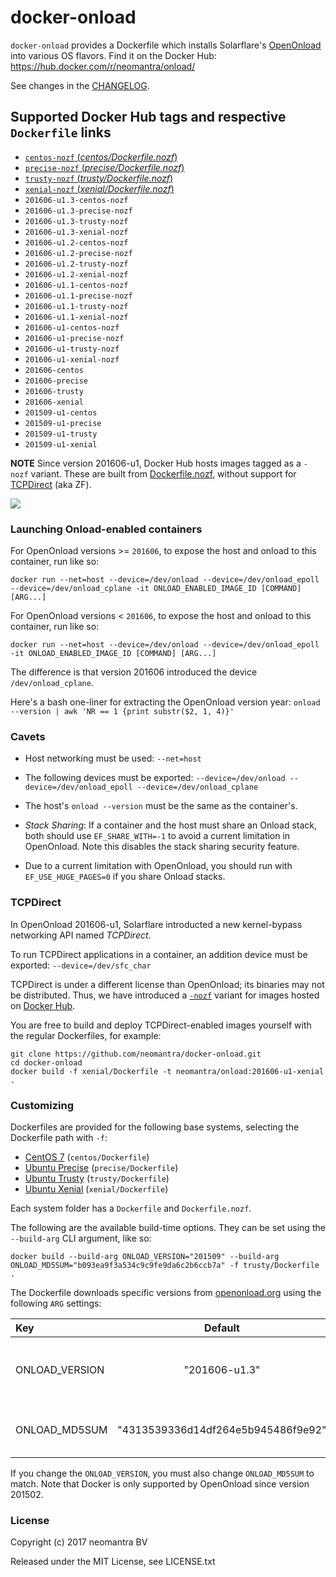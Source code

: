 # docker-onload

`docker-onload` provides a Dockerfile which installs Solarflare's [OpenOnload](http://www.openonload.org/ "OpenOnload") into various OS flavors. Find it on the Docker Hub: https://hub.docker.com/r/neomantra/onload/

See changes in the [CHANGELOG](https://github.com/neomantra/docker-onload/blob/master/CHANGELOG.md).

## Supported Docker Hub tags and respective `Dockerfile` links

- [`centos-nozf` (*centos/Dockerfile.nozf*)](https://github.com/neomantra/docker-onload/blob/master/centos/Dockerfile.nozf)
- [`precise-nozf` (*precise/Dockerfile.nozf*)](https://github.com/neomantra/docker-onload/blob/master/precise/Dockerfile.nozf)
- [`trusty-nozf` (*trusty/Dockerfile.nozf*)](https://github.com/neomantra/docker-onload/blob/master/trusty/Dockerfile.nozf)
- [`xenial-nozf` (*xenial/Dockerfile.nozf*)](https://github.com/neomantra/docker-onload/blob/master/xenial/Dockerfile.nozf)
- `201606-u1.3-centos-nozf`
- `201606-u1.3-precise-nozf`
- `201606-u1.3-trusty-nozf`
- `201606-u1.3-xenial-nozf`
- `201606-u1.2-centos-nozf`
- `201606-u1.2-precise-nozf`
- `201606-u1.2-trusty-nozf`
- `201606-u1.2-xenial-nozf`
- `201606-u1.1-centos-nozf`
- `201606-u1.1-precise-nozf`
- `201606-u1.1-trusty-nozf`
- `201606-u1.1-xenial-nozf`
- `201606-u1-centos-nozf`
- `201606-u1-precise-nozf`
- `201606-u1-trusty-nozf`
- `201606-u1-xenial-nozf`
- `201606-centos`
- `201606-precise`
- `201606-trusty`
- `201606-xenial`
- `201509-u1-centos`
- `201509-u1-precise`
- `201509-u1-trusty`
- `201509-u1-xenial`

**NOTE** Since version 201606-u1, Docker Hub hosts images tagged as a `-nozf` variant.  These are built from [Dockerfile.nozf](https://github.com/neomantra/docker-onload/blob/master/xenial/Dockerfile.nozf), without support for [TCPDirect](#tcpdirect) (aka ZF).

[![](https://images.microbadger.com/badges/image/neomantra/onload.svg)](http://microbadger.com/images/neomantra/onload "Get your own image badge on microbadger.com")

### Launching Onload-enabled containers

For OpenOnload versions >= `201606`, to expose the host and onload to this container, run like so:
```
docker run --net=host --device=/dev/onload --device=/dev/onload_epoll --device=/dev/onload_cplane -it ONLOAD_ENABLED_IMAGE_ID [COMMAND] [ARG...]
```

For OpenOnload versions < `201606`, to expose the host and onload to this container, run like so:
```
docker run --net=host --device=/dev/onload --device=/dev/onload_epoll -it ONLOAD_ENABLED_IMAGE_ID [COMMAND] [ARG...]
```

The difference is that version 201606 introduced the device `/dev/onload_cplane`.

Here's a bash one-liner for extracting the OpenOnload version year:
`onload --version | awk 'NR == 1 {print substr($2, 1, 4)}'`

### Cavets

 * Host networking must be used: `--net=host`

 * The following devices must be exported: `--device=/dev/onload --device=/dev/onload_epoll --device=/dev/onload_cplane`

 * The host's `onload --version` must be the same as the container's.

 * *Stack Sharing*: If a container and the host must share an Onload stack, both should use `EF_SHARE_WITH=-1` to avoid a current limitation in OpenOnload.  Note this disables the stack sharing security feature.

 * Due to a current limitation with OpenOnload, you should run with `EF_USE_HUGE_PAGES=0` if you share Onload stacks.

### TCPDirect

In OpenOnload 201606-u1, Solarflare introducted a new kernel-bypass networking API named *TCPDirect*.

To run TCPDirect applications in a container, an addition device must be exported:
`--device=/dev/sfc_char`

TCPDirect is under a different license than OpenOnload; its binaries may not be distributed.
Thus, we have introduced a [`-nozf`](https://github.com/neomantra/docker-onload/blob/master/xenial/Dockerfile.nozf)
variant for images hosted on [Docker Hub](https://hub.docker.com/r/neomantra/onload/).

You are free to build and deploy TCPDirect-enabled images yourself with the regular Dockerfiles, for example:

```
git clone https://github.com/neomantra/docker-onload.git
cd docker-onload
docker build -f xenial/Dockerfile -t neomantra/onload:201606-u1-xenial .
```

### Customizing

Dockerfiles are provided for the following base systems, selecting the Dockerfile path with `-f`:

 * [CentOS 7](https://github.com/neomantra/docker-onload/centos/Dockerfile) (`centos/Dockerfile`)
 * [Ubuntu Precise](https://github.com/neomantra/docker-onload/precise/Dockerfile) (`precise/Dockerfile`)
 * [Ubuntu Trusty](https://github.com/neomantra/docker-onload/trusty/Dockerfile) (`trusty/Dockerfile`)
 * [Ubuntu Xenial](https://github.com/neomantra/docker-onload/xenial/Dockerfile) (`xenial/Dockerfile`)

Each system folder has a `Dockerfile` and `Dockerfile.nozf`.
 
The following are the available build-time options. They can be set using the `--build-arg` CLI argument, like so:

```
docker build --build-arg ONLOAD_VERSION="201509" --build-arg ONLOAD_MD5SUM="b093ea9f3a534c9c9fe9da6c2b6ccb7a" -f trusty/Dockerfile .
```

The Dockerfile downloads specific versions from [openonload.org](http://openonload.org "openonload.org") using the following `ARG` settings:

| Key  | Default | Description |
:----- | :-----: |:----------- |
|ONLOAD_VERSION | "201606-u1.3" | The version of OpenOnload to download. |
|ONLOAD_MD5SUM | "4313539336d14df264e5b945486f9e92" | The MD5 checksum of the download. |

If you change the `ONLOAD_VERSION`, you must also change `ONLOAD_MD5SUM` to match. Note that Docker is only supported by OpenOnload since version 201502.

### License

Copyright (c) 2017 neomantra BV

Released under the MIT License, see LICENSE.txt
